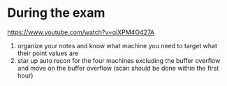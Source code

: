 # During the exam
https://www.youtube.com/watch?v=qiXPM4O427A  
1. organize your notes and know what machine you need to target what their point values are 
2. star up auto recon for the four machines excluding the buffer overflow and move on the buffer overflow (scan should be done within the first hour)
